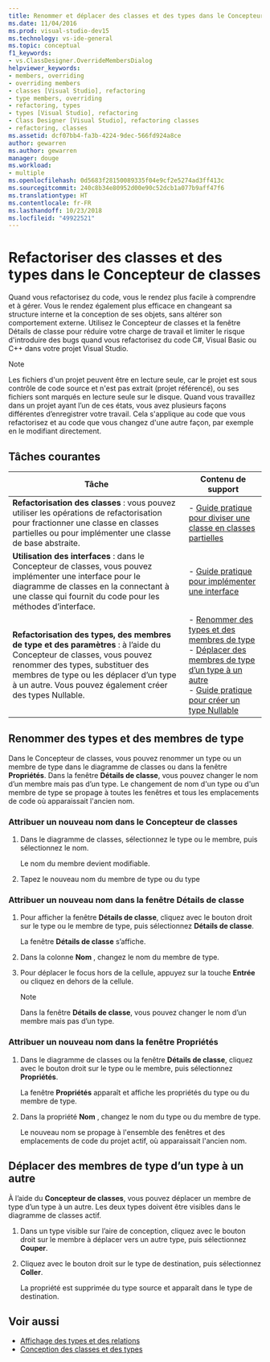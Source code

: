 ```yaml
---
title: Renommer et déplacer des classes et des types dans le Concepteur de classes
ms.date: 11/04/2016
ms.prod: visual-studio-dev15
ms.technology: vs-ide-general
ms.topic: conceptual
f1_keywords:
- vs.ClassDesigner.OverrideMembersDialog
helpviewer_keywords:
- members, overriding
- overriding members
- classes [Visual Studio], refactoring
- type members, overriding
- refactoring, types
- types [Visual Studio], refactoring
- Class Designer [Visual Studio], refactoring classes
- refactoring, classes
ms.assetid: dcf07bb4-fa3b-4224-9dec-566fd924a8ce
author: gewarren
ms.author: gewarren
manager: douge
ms.workload:
- multiple
ms.openlocfilehash: 0d5683f28150089335f04e9cf2e5274ad3ff413c
ms.sourcegitcommit: 240c8b34e80952d00e90c52dcb1a077b9aff47f6
ms.translationtype: HT
ms.contentlocale: fr-FR
ms.lasthandoff: 10/23/2018
ms.locfileid: "49922521"
---
```

# <a name="refactor-classes-and-types-in-class-designer"></a>Refactoriser des classes et des types dans le Concepteur de classes

Quand vous refactorisez du code, vous le rendez plus facile à comprendre et à gérer. Vous le rendez également plus efficace en changeant sa structure interne et la conception de ses objets, sans altérer son comportement externe. Utilisez le Concepteur de classes et la fenêtre Détails de classe pour réduire votre charge de travail et limiter le risque d'introduire des bugs quand vous refactorisez du code C#, Visual Basic ou C++ dans votre projet Visual Studio.

> [!NOTE]
> Les fichiers d'un projet peuvent être en lecture seule, car le projet est sous contrôle de code source et n'est pas extrait (projet référencé), ou ses fichiers sont marqués en lecture seule sur le disque. Quand vous travaillez dans un projet ayant l’un de ces états, vous avez plusieurs façons différentes d’enregistrer votre travail. Cela s'applique au code que vous refactorisez et au code que vous changez d'une autre façon, par exemple en le modifiant directement.

## <a name="common-tasks"></a>Tâches courantes

|Tâche|Contenu de support|
|----------| - |
|**Refactorisation des classes** : vous pouvez utiliser les opérations de refactorisation pour fractionner une classe en classes partielles ou pour implémenter une classe de base abstraite.|-   [Guide pratique pour diviser une classe en classes partielles](how-to-split-a-class-into-partial-classes.md)|
|**Utilisation des interfaces** : dans le Concepteur de classes, vous pouvez implémenter une interface pour le diagramme de classes en la connectant à une classe qui fournit du code pour les méthodes d’interface.|-   [Guide pratique pour implémenter une interface](how-to-implement-an-interface.md)|
|**Refactorisation des types, des membres de type et des paramètres** : à l’aide du Concepteur de classes, vous pouvez renommer des types, substituer des membres de type ou les déplacer d’un type à un autre. Vous pouvez également créer des types Nullable.|-   [Renommer des types et des membres de type](#rename-types-and-type-members)<br />-   [Déplacer des membres de type d’un type à un autre](#move-type-members-from-one-type-to-another)<br />-   [Guide pratique pour créer un type Nullable](how-to-create-a-nullable-type.md)|

## <a name="rename-types-and-type-members"></a>Renommer des types et des membres de type

Dans le Concepteur de classes, vous pouvez renommer un type ou un membre de type dans le diagramme de classes ou dans la fenêtre **Propriétés**. Dans la fenêtre **Détails de classe**, vous pouvez changer le nom d’un membre mais pas d’un type. Le changement de nom d'un type ou d'un membre de type se propage à toutes les fenêtres et tous les emplacements de code où apparaissait l'ancien nom.

### <a name="rename-in-the-class-designer"></a>Attribuer un nouveau nom dans le Concepteur de classes

1. Dans le diagramme de classes, sélectionnez le type ou le membre, puis sélectionnez le nom.

     Le nom du membre devient modifiable.

2. Tapez le nouveau nom du membre de type ou du type

### <a name="rename-in-the-class-details-window"></a>Attribuer un nouveau nom dans la fenêtre Détails de classe

1. Pour afficher la fenêtre **Détails de classe**, cliquez avec le bouton droit sur le type ou le membre de type, puis sélectionnez **Détails de classe**.

     La fenêtre **Détails de classe** s’affiche.

2. Dans la colonne **Nom** , changez le nom du membre de type.

3. Pour déplacer le focus hors de la cellule, appuyez sur la touche **Entrée** ou cliquez en dehors de la cellule.

    > [!NOTE]
    > Dans la fenêtre **Détails de classe**, vous pouvez changer le nom d’un membre mais pas d’un type.

### <a name="rename-in-the-properties-window"></a>Attribuer un nouveau nom dans la fenêtre Propriétés

1. Dans le diagramme de classes ou la fenêtre **Détails de classe**, cliquez avec le bouton droit sur le type ou le membre, puis sélectionnez **Propriétés**.

     La fenêtre **Propriétés** apparaît et affiche les propriétés du type ou du membre de type.

2. Dans la propriété **Nom** , changez le nom du type ou du membre de type.

     Le nouveau nom se propage à l'ensemble des fenêtres et des emplacements de code du projet actif, où apparaissait l'ancien nom.

## <a name="move-type-members-from-one-type-to-another"></a>Déplacer des membres de type d’un type à un autre

À l’aide du **Concepteur de classes**, vous pouvez déplacer un membre de type d’un type à un autre. Les deux types doivent être visibles dans le diagramme de classes actif.

1. Dans un type visible sur l’aire de conception, cliquez avec le bouton droit sur le membre à déplacer vers un autre type, puis sélectionnez **Couper**.

2. Cliquez avec le bouton droit sur le type de destination, puis sélectionnez **Coller**.

     La propriété est supprimée du type source et apparaît dans le type de destination.

## <a name="see-also"></a>Voir aussi

- [Affichage des types et des relations](viewing-types-and-relationships.md)
- [Conception des classes et des types](designing-classes-and-types.md)